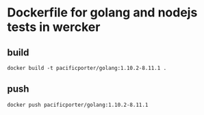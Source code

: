 # Dockerfile for golang and nodejs tests in wercker

## build

```
docker build -t pacificporter/golang:1.10.2-8.11.1 .
```

## push

```
docker push pacificporter/golang:1.10.2-8.11.1
```
